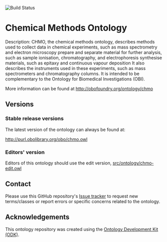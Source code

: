 
![Build Status](https://github.com/rsc-ontologies/rsc-cmo/actions/workflows/qc.yml/badge.svg)
# Chemical Methods Ontology

Description: CHMO, the chemical methods ontology, describes methods used to collect data in chemical experiments, such as mass spectrometry and electron microscopy prepare and separate material for further analysis, such as sample ionisation, chromatography, and electrophoresis synthesise materials, such as epitaxy and continuous vapour deposition It also describes the instruments used in these experiments, such as mass spectrometers and chromatography columns. It is intended to be complementary to the Ontology for Biomedical Investigations (OBI).

More information can be found at http://obofoundry.org/ontology/chmo

## Versions

### Stable release versions

The latest version of the ontology can always be found at:

http://purl.obolibrary.org/obo/chmo.owl

### Editors' version

Editors of this ontology should use the edit version, [src/ontology/chmo-edit.owl](src/ontology/chmo-edit.owl)

## Contact

Please use this GitHub repository's [Issue tracker](https://github.com/rsc-ontologies/rsc-cmo/issues) to request new terms/classes or report errors or specific concerns related to the ontology.

## Acknowledgements

This ontology repository was created using the [Ontology Development Kit (ODK)](https://github.com/INCATools/ontology-development-kit).